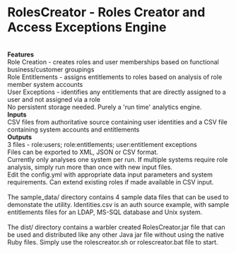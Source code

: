 RolesCreator - Roles Creator and Access Exceptions Engine
=========================================================
<br/>
<b>Features</b>
<br/>
Role Creation - creates roles and user memberships based on functional business/customer groupings
<br/>
Role Entitlements - assigns entitlements to roles based on analysis of role member system accounts
<br/>
User Exceptions - identifies any entitlements that are directly assigned to a user and not assigned via a role
<br/>
No persistent storage needed.  Purely a 'run time' analytics engine.
<br/>
<b>Inputs</b>
<br/>
CSV files from authoritative source containing user identities and a CSV file containing system accounts and entitlements
<br/>
<b>Outputs</b>
<br/>
3 files - role:users; role:entitlements; user:entitlement exceptions
<br/>
Files can be exported to XML, JSON or CSV format.
<br/>
Currently only analyses one system per run.  If multiple systems require role analysis, simply run more than once with new input files.
<br/>
Edit the config.yml with appropriate data input parameters and system requirements.  Can extend existing roles if made available in CSV input.
<br/>
<br/>
The sample_data/ directory contains 4 sample data files that can be used to demonstate the utility.  Identities.csv is an auth source example, with 
sample entitlements files for an LDAP, MS-SQL database and Unix system.
<br/>
<br/>
The dist/ directory contains a warbler created RolesCreator.jar file that can be used and distributed like any other Java jar file without using the native
Ruby files.  Simply use the rolescreator.sh or rolescreator.bat file to start. 